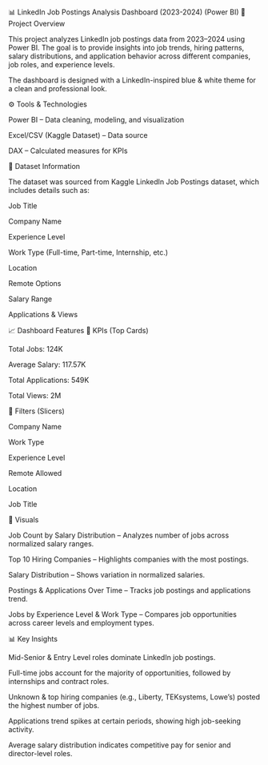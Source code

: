 📊 LinkedIn Job Postings Analysis Dashboard (2023-2024) (Power BI) 
📌 Project Overview

This project analyzes LinkedIn job postings data from 2023–2024 using Power BI. The goal is to provide insights into job trends, hiring patterns, salary distributions, and application behavior across different companies, job roles, and experience levels.

The dashboard is designed with a LinkedIn-inspired blue & white theme for a clean and professional look.

⚙️ Tools & Technologies

Power BI – Data cleaning, modeling, and visualization

Excel/CSV (Kaggle Dataset) – Data source

DAX – Calculated measures for KPIs

📂 Dataset Information

The dataset was sourced from Kaggle LinkedIn Job Postings dataset, which includes details such as:

Job Title

Company Name

Experience Level

Work Type (Full-time, Part-time, Internship, etc.)

Location

Remote Options

Salary Range

Applications & Views

📈 Dashboard Features
🔹 KPIs (Top Cards)

Total Jobs: 124K

Average Salary: 117.57K

Total Applications: 549K

Total Views: 2M

🔹 Filters (Slicers)

Company Name

Work Type

Experience Level

Remote Allowed

Location

Job Title

🔹 Visuals

Job Count by Salary Distribution – Analyzes number of jobs across normalized salary ranges.

Top 10 Hiring Companies – Highlights companies with the most postings.

Salary Distribution – Shows variation in normalized salaries.

Postings & Applications Over Time – Tracks job postings and applications trend.

Jobs by Experience Level & Work Type – Compares job opportunities across career levels and employment types.

📊 Key Insights

Mid-Senior & Entry Level roles dominate LinkedIn job postings.

Full-time jobs account for the majority of opportunities, followed by internships and contract roles.

Unknown & top hiring companies (e.g., Liberty, TEKsystems, Lowe’s) posted the highest number of jobs.

Applications trend spikes at certain periods, showing high job-seeking activity.

Average salary distribution indicates competitive pay for senior and director-level roles.


